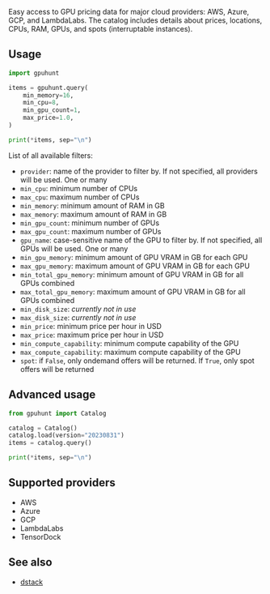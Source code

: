 Easy access to GPU pricing data for major cloud providers: AWS, Azure, GCP, and LambdaLabs.
The catalog includes details about prices, locations, CPUs, RAM, GPUs, and spots (interruptable instances).

## Usage

```python
import gpuhunt

items = gpuhunt.query(
    min_memory=16,
    min_cpu=8,
    min_gpu_count=1,
    max_price=1.0,
)

print(*items, sep="\n")
```

List of all available filters:

* `provider`: name of the provider to filter by. If not specified, all providers will be used. One or many
* `min_cpu`: minimum number of CPUs
* `max_cpu`: maximum number of CPUs
* `min_memory`: minimum amount of RAM in GB
* `max_memory`: maximum amount of RAM in GB
* `min_gpu_count`: minimum number of GPUs
* `max_gpu_count`: maximum number of GPUs
* `gpu_name`: case-sensitive name of the GPU to filter by. If not specified, all GPUs will be used. One or many
* `min_gpu_memory`: minimum amount of GPU VRAM in GB for each GPU
* `max_gpu_memory`: maximum amount of GPU VRAM in GB for each GPU
* `min_total_gpu_memory`: minimum amount of GPU VRAM in GB for all GPUs combined
* `max_total_gpu_memory`: maximum amount of GPU VRAM in GB for all GPUs combined
* `min_disk_size`: *currently not in use*
* `max_disk_size`: *currently not in use*
* `min_price`: minimum price per hour in USD
* `max_price`: maximum price per hour in USD
* `min_compute_capability`: minimum compute capability of the GPU
* `max_compute_capability`: maximum compute capability of the GPU
* `spot`: if `False`, only ondemand offers will be returned. If `True`, only spot offers will be returned

## Advanced usage

```python
from gpuhunt import Catalog

catalog = Catalog()
catalog.load(version="20230831")
items = catalog.query()

print(*items, sep="\n")
```

## Supported providers

* AWS
* Azure
* GCP
* LambdaLabs
* TensorDock

## See also

* [dstack](https://github.com/dstackai/dstack)
